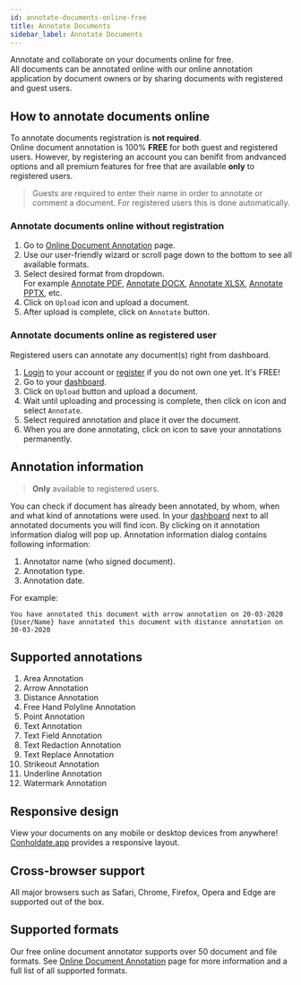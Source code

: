 ```yaml
---
id: annotate-documents-online-free
title: Annotate Documents
sidebar_label: Annotate Documents
---
```


Annotate and collaborate on your documents online for free.  
All documents can be annotated online with our online annotation application by document owners or by sharing documents with registered and guest users.

## How to annotate documents online
To annotate documents registration is **not required**.  
Online document annotation is 100% **FREE** for both guest and registered users. However, by registering an account you can benifit from andvanced options and all premium features for free that are available **only** to registered users.
> Guests are required to enter their name in order to annotate or comment a document. For registered users this is done automatically.

### Annotate documents online without registration
1. Go to [Online Document Annotation](https://features.conholdate.app/annotation) page.
1. Use our user-friendly wizard or scroll page down to the bottom to see all available formats.
1. Select desired format from dropdown.  
For example [Annotate PDF](https://features.conholdate.app/annotation/pdf), [Annotate DOCX](https://features.conholdate.app/annotation/docx), [Annotate XLSX](https://features.conholdate.app/annotation/xlsx), [Annotate PPTX](https://features.conholdate.app/annotation/pptx), etc.
1. Click on `Upload` icon and upload a document.
1. After upload is complete, click on `Annotate` button.

### Annotate documents online as registered user
Registered users can annotate any document(s) right from dashboard.
1. [Login](https://conholdate.app/signin) to your account or [register](https://conholdate.app/signin) if you do not own one yet. It's FREE!
1. Go to your [dashboard](https://dashboard.conholdate.app).
1. Click on `Upload` button and upload a document.
1. Wait until uploading and processing is complete, then click on <i class="fas fa-ellipsis-v"></i> icon and select `Annotate`.
1. Select required annotation and place it over the document.
1. When you are done annotating, click on <i class="fas fa-save"></i> icon to save your annotations permanently.

## Annotation information
> **Only** available to registered users.

You can check if document has already been annotated, by whom, when and what kind of annotations were used.
In your [dashboard](https://dashboard.conholdate.app) next to all annotated documents you will find <i class="fas fa-comments"></i> icon. By clicking on it annotation information dialog will pop up.
Annotation information dialog contains following information:
1. Annotator name (who signed document).
1. Annotation type.
1. Annotation date.

For example:
```text
You have annotated this document with arrow annotation on 20-03-2020
{User/Name} have annotated this document with distance annotation on 30-03-2020
```

## Supported annotations
1. Area Annotation
1. Arrow Annotation
1. Distance Annotation
1. Free Hand Polyline Annotation
1. Point Annotation
1. Text Annotation
1. Text Field Annotation
1. Text Redaction Annotation
1. Text Replace Annotation
1. Strikeout Annotation
1. Underline Annotation
1. Watermark Annotation

## Responsive design
View your documents on any mobile or desktop devices from anywhere! [Conholdate.app](https://conholdte.app) provides a responsive layout.

## Cross-browser support
All major browsers such as Safari, Chrome, Firefox, Opera and Edge are supported out of the box.

## Supported formats
Our free online document annotator supports over 50 document and file formats.
See [Online Document Annotation](https://features.conholdate.app/annotation) page for more information and a full list of all supported formats.